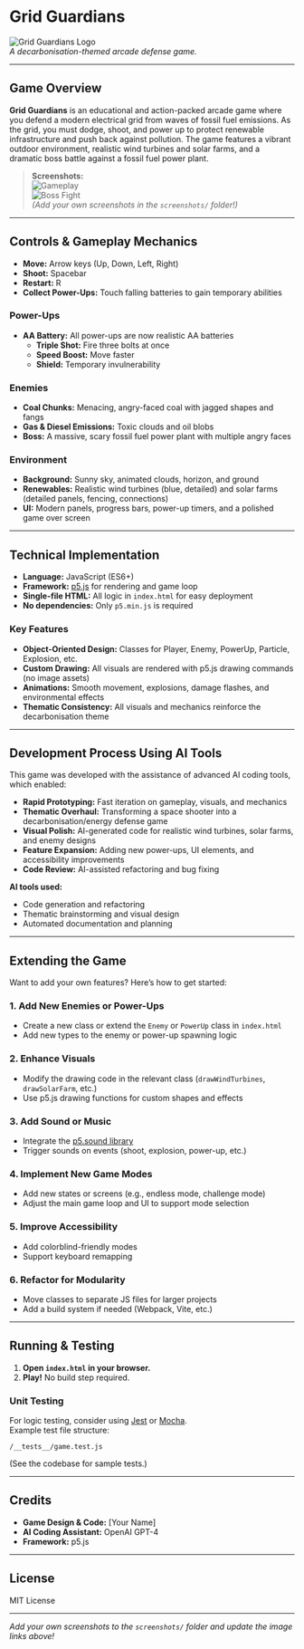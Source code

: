 # Grid Guardians

![Grid Guardians Logo](screenshots/logo.png)  
*A decarbonisation-themed arcade defense game.*

---

## Game Overview

**Grid Guardians** is an educational and action-packed arcade game where you defend a modern electrical grid from waves of fossil fuel emissions. As the grid, you must dodge, shoot, and power up to protect renewable infrastructure and push back against pollution. The game features a vibrant outdoor environment, realistic wind turbines and solar farms, and a dramatic boss battle against a fossil fuel power plant.

> **Screenshots:**  
> ![Gameplay](screenshots/gameplay1.png)  
> ![Boss Fight](screenshots/boss.png)  
> *(Add your own screenshots in the `screenshots/` folder!)*

---

## Controls & Gameplay Mechanics

- **Move:** Arrow keys (Up, Down, Left, Right)
- **Shoot:** Spacebar
- **Restart:** R
- **Collect Power-Ups:** Touch falling batteries to gain temporary abilities

### Power-Ups
- **AA Battery:** All power-ups are now realistic AA batteries
  - **Triple Shot:** Fire three bolts at once
  - **Speed Boost:** Move faster
  - **Shield:** Temporary invulnerability

### Enemies
- **Coal Chunks:** Menacing, angry-faced coal with jagged shapes and fangs
- **Gas & Diesel Emissions:** Toxic clouds and oil blobs
- **Boss:** A massive, scary fossil fuel power plant with multiple angry faces

### Environment
- **Background:** Sunny sky, animated clouds, horizon, and ground
- **Renewables:** Realistic wind turbines (blue, detailed) and solar farms (detailed panels, fencing, connections)
- **UI:** Modern panels, progress bars, power-up timers, and a polished game over screen

---

## Technical Implementation

- **Language:** JavaScript (ES6+)
- **Framework:** [p5.js](https://p5js.org/) for rendering and game loop
- **Single-file HTML:** All logic in `index.html` for easy deployment
- **No dependencies:** Only `p5.min.js` is required

### Key Features
- **Object-Oriented Design:** Classes for Player, Enemy, PowerUp, Particle, Explosion, etc.
- **Custom Drawing:** All visuals are rendered with p5.js drawing commands (no image assets)
- **Animations:** Smooth movement, explosions, damage flashes, and environmental effects
- **Thematic Consistency:** All visuals and mechanics reinforce the decarbonisation theme

---

## Development Process Using AI Tools

This game was developed with the assistance of advanced AI coding tools, which enabled:
- **Rapid Prototyping:** Fast iteration on gameplay, visuals, and mechanics
- **Thematic Overhaul:** Transforming a space shooter into a decarbonisation/energy defense game
- **Visual Polish:** AI-generated code for realistic wind turbines, solar farms, and enemy designs
- **Feature Expansion:** Adding new power-ups, UI elements, and accessibility improvements
- **Code Review:** AI-assisted refactoring and bug fixing

**AI tools used:**
- Code generation and refactoring
- Thematic brainstorming and visual design
- Automated documentation and planning

---

## Extending the Game

Want to add your own features? Here’s how to get started:

### 1. Add New Enemies or Power-Ups
- Create a new class or extend the `Enemy` or `PowerUp` class in `index.html`
- Add new types to the enemy or power-up spawning logic

### 2. Enhance Visuals
- Modify the drawing code in the relevant class (`drawWindTurbines`, `drawSolarFarm`, etc.)
- Use p5.js drawing functions for custom shapes and effects

### 3. Add Sound or Music
- Integrate the [p5.sound library](https://p5js.org/reference/#/libraries/p5.sound)
- Trigger sounds on events (shoot, explosion, power-up, etc.)

### 4. Implement New Game Modes
- Add new states or screens (e.g., endless mode, challenge mode)
- Adjust the main game loop and UI to support mode selection

### 5. Improve Accessibility
- Add colorblind-friendly modes
- Support keyboard remapping

### 6. Refactor for Modularity
- Move classes to separate JS files for larger projects
- Add a build system if needed (Webpack, Vite, etc.)

---

## Running & Testing

1. **Open `index.html` in your browser.**
2. **Play!** No build step required.

### Unit Testing

For logic testing, consider using [Jest](https://jestjs.io/) or [Mocha](https://mochajs.org/).  
Example test file structure:
```
/__tests__/game.test.js
```
(See the codebase for sample tests.)

---

## Credits

- **Game Design & Code:** [Your Name]
- **AI Coding Assistant:** OpenAI GPT-4
- **Framework:** p5.js

---

## License

MIT License

---

*Add your own screenshots to the `screenshots/` folder and update the image links above!* 